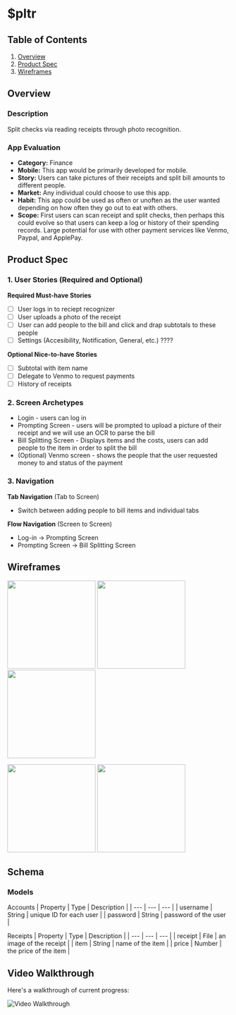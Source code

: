 # $pltr

## Table of Contents
1. [Overview](#Overview)
1. [Product Spec](#Product-Spec)
1. [Wireframes](#Wireframes)

## Overview
### Description
Split checks via reading receipts through photo recognition.

### App Evaluation
- **Category:** Finance
- **Mobile:** This app would be primarily developed for mobile.
- **Story:** Users can take pictures of their receipts and split bill amounts to different people.
- **Market:** Any individual could choose to use this app.
- **Habit:** This app could be used as often or unoften as the user wanted depending on how often they go out to eat with others.
- **Scope:** First users can scan receipt and split checks, then perhaps this could evolve so that users can keep a log or history of their spending records. Large potential for use with other payment services like Venmo, Paypal, and ApplePay.

## Product Spec
### 1. User Stories (Required and Optional)

**Required Must-have Stories**

- [ ] User logs in to reciept recognizer
- [ ] User uploads a photo of the receipt
- [ ] User can add people to the bill and click and drap subtotals to these people
- [ ] Settings (Accesibility, Notification, General, etc.) ????

**Optional Nice-to-have Stories**

- [ ] Subtotal with item name
- [ ] Delegate to Venmo to request payments
- [ ] History of receipts

### 2. Screen Archetypes

* Login - users can log in
* Prompting Screen - users will be prompted to upload a picture of their receipt and we will use an OCR to parse the bill
* Bill Splitting Screen - Displays items and the costs, users can add people to the item in order to split the bill
* (Optional) Venmo screen - shows the people that the user requested money to and status of the payment

### 3. Navigation

**Tab Navigation** (Tab to Screen)
* Switch between adding people to bill items and individual tabs

**Flow Navigation** (Screen to Screen)
* Log-in -> Prompting Screen
* Prompting Screen -> Bill Splitting Screen

## Wireframes
<p float="left">
	<img src="https://github.com/CodePath-THETIPPY/TheTippy/blob/master/Images/Wireframes/Login.png" width=200 />
	<img src="https://github.com/CodePath-THETIPPY/TheTippy/blob/master/Images/Wireframes/Camera.png" width=200 />
	<img src="https://github.com/CodePath-THETIPPY/TheTippy/blob/master/Images/Wireframes/Main.png" width=200 />
</p>
<p float="left">
	<img src="https://github.com/CodePath-THETIPPY/TheTippy/blob/master/Images/Wireframes/Item.png" width=200 />
	<img src="https://github.com/CodePath-THETIPPY/TheTippy/blob/master/Images/Wireframes/Name.png" width=200 />
</p>

## Schema
### Models

Accounts
| Property | Type | Description |
| --- | --- | --- |
| username | String | unique ID for each user |
| password | String | password of the user |

Receipts
| Property | Type | Description |
| --- | --- | --- |
| receipt | File | an image of the receipt |
| item | String | name of the item |
| price | Number | the price of the item |


## Video Walkthrough

Here's a walkthrough of current progress:

<img src='http://g.recordit.co/IPvk5npMTh.gif' title='Video Walkthrough' width='' alt='Video Walkthrough' />
